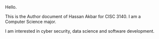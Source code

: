 Hello.

This is the Author document of Hassan Akbar for CISC 3140.
I am a Computer Science major.

I am interested in cyber security, data science and software development.
